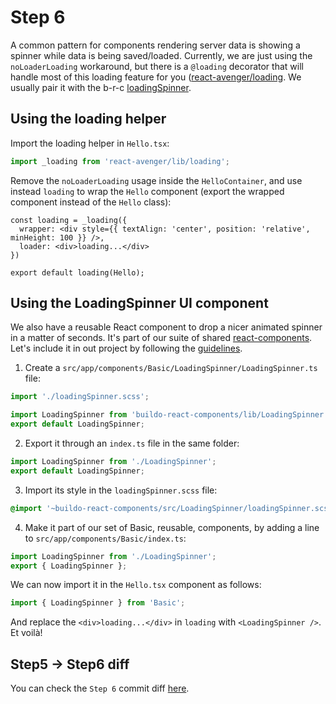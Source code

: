 # Step 6

A common pattern for components rendering server data is showing a spinner while data is being saved/loaded. Currently, we are just using the `noLoaderLoading` workaround, but there is a `@loading` decorator that will handle most of this loading feature for you ([react-avenger/loading](https://github.com/buildo/react-avenger/blob/master/src/loading.js). We usually pair it with the b-r-c [loadingSpinner](https://github.com/buildo/react-components/tree/master/src/loading-spinner).

## Using the loading helper

Import the loading helper in `Hello.tsx`:
```ts
import _loading from 'react-avenger/lib/loading';
```

Remove the `noLoaderLoading` usage inside the `HelloContainer`, and use instead `loading` to wrap the `Hello` component (export the wrapped component instead of the `Hello` class):
```tsx
const loading = _loading({
  wrapper: <div style={{ textAlign: 'center', position: 'relative', minHeight: 100 }} />,
  loader: <div>loading...</div>
})

export default loading(Hello);
```

## Using the LoadingSpinner UI component

We also have a reusable React component to drop a nicer animated spinner in a matter of seconds. It's part of our suite of shared [react-components](https://github.com/buildo/react-components/). Let's include it in out project by following the [guidelines](../guidelines/5.buildo-react-components.md).

1. Create a `src/app/components/Basic/LoadingSpinner/LoadingSpinner.ts` file:
```ts
import './loadingSpinner.scss';

import LoadingSpinner from 'buildo-react-components/lib/LoadingSpinner';
export default LoadingSpinner;
```

2. Export it through an `index.ts` file in the same folder:
```ts
import LoadingSpinner from './LoadingSpinner';
export default LoadingSpinner;
```

3. Import its style in the `loadingSpinner.scss` file:
```scss
@import '~buildo-react-components/src/LoadingSpinner/loadingSpinner.scss';
```

4. Make it part of our set of Basic, reusable, components, by adding a line to `src/app/components/Basic/index.ts`:
```ts
import LoadingSpinner from './LoadingSpinner';
export { LoadingSpinner };
```

We can now import it in the `Hello.tsx` component as follows:
```ts
import { LoadingSpinner } from 'Basic';
```

And replace the `<div>loading...</div>` in `loading` with `<LoadingSpinner />`. Et voilà!

## Step5 -> Step6 diff

You can check the `Step 6` commit diff [here](https://github.com/buildo/webseed/commits/tutorial).

